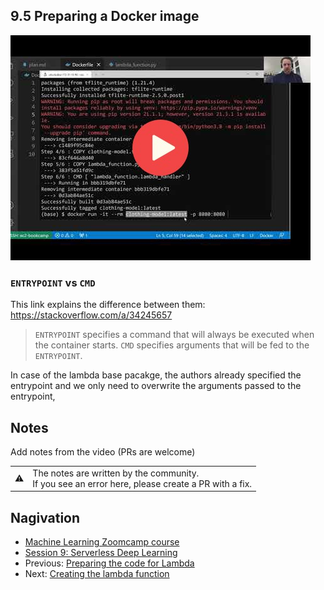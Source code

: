 ## 9.5 Preparing a Docker image

<a href="https://www.youtube.com/watch?v=y4_YQjfOsDo"><img src="images/thumbnail-9-05.jpg"></a>


### `ENTRYPOINT` vs `CMD` 

This link explains the difference between them: https://stackoverflow.com/a/34245657

> `ENTRYPOINT` specifies a command that will always be executed when the container starts.
> `CMD` specifies arguments that will be fed to the `ENTRYPOINT`.

In case of the lambda base pacakge, the authors already specified the entrypoint and
we only need to overwrite the arguments passed to the entrypoint,


## Notes

Add notes from the video (PRs are welcome)


<table>
   <tr>
      <td>⚠️</td>
      <td>
         The notes are written by the community. <br>
         If you see an error here, please create a PR with a fix.
      </td>
   </tr>
</table>


## Nagivation

* [Machine Learning Zoomcamp course](../)
* [Session 9: Serverless Deep Learning](./)
* Previous: [Preparing the code for Lambda](04-preparing-code.md)
* Next: [Creating the lambda function](06-creating-lambda.md)
